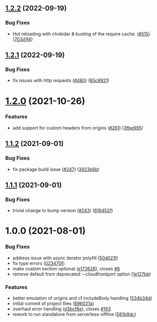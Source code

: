## [1.2.2](https://github.com/evolv-ai/serverless-offline-edge-lambda/compare/1.2.1...1.2.2) (2022-09-19)


### Bug Fixes

* Hot reloading with chokidar & busting of the require cache. ([#515](https://github.com/evolv-ai/serverless-offline-edge-lambda/issues/515)) ([703d1f4](https://github.com/evolv-ai/serverless-offline-edge-lambda/commit/703d1f4fe2f0cf4365425108be55d0c1cb17acff))

## [1.2.1](https://github.com/evolv-ai/serverless-offline-edge-lambda/compare/1.2.0...1.2.1) (2022-09-19)


### Bug Fixes

* fix issues with http requests ([#480](https://github.com/evolv-ai/serverless-offline-edge-lambda/issues/480)) ([85c8921](https://github.com/evolv-ai/serverless-offline-edge-lambda/commit/85c8921bd83bb039a5c4ac3ef1c8ab00349e3434))

# [1.2.0](https://github.com/evolv-ai/serverless-offline-edge-lambda/compare/1.1.2...1.2.0) (2021-10-26)


### Features

* add support for custom headers from origins ([#261](https://github.com/evolv-ai/serverless-offline-edge-lambda/issues/261)) ([3fbe995](https://github.com/evolv-ai/serverless-offline-edge-lambda/commit/3fbe9959c8a057b7b7d0d2f7361e42a211eedfd1))

## [1.1.2](https://github.com/evolv-ai/serverless-offline-edge-lambda/compare/1.1.1...1.1.2) (2021-09-01)


### Bug Fixes

* fix package build issue ([#247](https://github.com/evolv-ai/serverless-offline-edge-lambda/issues/247)) ([3923b6b](https://github.com/evolv-ai/serverless-offline-edge-lambda/commit/3923b6b8f082a18280159427bf795b6abe69aba9))

## [1.1.1](https://github.com/evolv-ai/serverless-offline-edge-lambda/compare/1.1.0...1.1.1) (2021-09-01)


### Bug Fixes

* trivial change to bump version ([#243](https://github.com/evolv-ai/serverless-offline-edge-lambda/issues/243)) ([616452f](https://github.com/evolv-ai/serverless-offline-edge-lambda/commit/616452f9b0eb09d40149bb5aafc02bcffabdd476))

# 1.0.0 (2021-08-01)


### Bug Fixes

* address issue with async iterator polyfill ([50d021f](https://github.com/evolv-ai/serverless-offline-edge-lambda/commit/50d021f030116e124f0946cf74728120916892e3))
* fix type errors ([023470f](https://github.com/evolv-ai/serverless-offline-edge-lambda/commit/023470fc40bf331e0a21f12bd7d32dff1a385564))
* make custom section optional ([e172628](https://github.com/evolv-ai/serverless-offline-edge-lambda/commit/e172628ee8042918253ae765fbac67cc474f63ba)), closes [#6](https://github.com/evolv-ai/serverless-offline-edge-lambda/issues/6)
* remove default from deprecated --cloudfrontport option ([1e127bb](https://github.com/evolv-ai/serverless-offline-edge-lambda/commit/1e127bb2f17da95d6776a872ce7f055bd1e5cefa))


### Features

* better emulation of origins and cf includeBody handling ([534b34d](https://github.com/evolv-ai/serverless-offline-edge-lambda/commit/534b34dd8cfc5c20b39f6cec9027339807528de5))
* initial commit of project files ([696021a](https://github.com/evolv-ai/serverless-offline-edge-lambda/commit/696021a4eec50c358a27743891f2fb84561cf68e))
* overhaul error handling ([d3bcf6e](https://github.com/evolv-ai/serverless-offline-edge-lambda/commit/d3bcf6eb3a274321804e39fdb0c8d20cd57814f8)), closes [#193](https://github.com/evolv-ai/serverless-offline-edge-lambda/issues/193)
* rework to run standalone from serverless-offline ([561b9dc](https://github.com/evolv-ai/serverless-offline-edge-lambda/commit/561b9dc204e1ccbca4cd652fc1e396b639473709))
